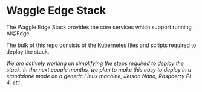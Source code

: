# Waggle Edge Stack

The Waggle Edge Stack provides the core services which support running AI@Edge.

The bulk of this repo consists of the [Kubernetes files](./kubernetes/) and scripts required to deploy the stack.

_We are actively working on simplifying the steps required to deploy the stack. In the next couple months, we plan to make this easy to deploy in a standalone mode on a generic Linux machine, Jetson Nano, Raspberry Pi 4, etc._
